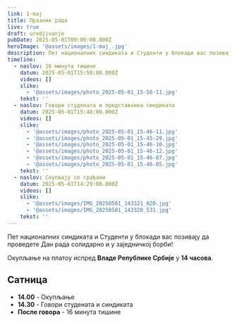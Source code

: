 ```yaml
---
link: 1-maj
title: Празник рада
live: true
draft: uredjivanje
pubDate: 2025-05-01T09:09:00.000Z
heroImage: '@assets/images/1-maj_.jpg'
description: Пет националних синдиката и Студенти у блокади вас позивају да проведете Дан рада солидарно и у заједничкој борби!
timeline:
  - naslov: 16 минута тишине
    datum: 2025-05-01T15:50:00.000Z
    videos: []
    slike:
      - '@assets/images/photo_2025-05-01_15-56-11.jpg'
    tekst: ''
  - naslov: Говори студената и представника синдиката
    datum: 2025-05-01T15:48:00.000Z
    videos: []
    slike:
      - '@assets/images/photo_2025-05-01_15-46-11.jpg'
      - '@assets/images/photo_2025-05-01_15-45-29.jpg'
      - '@assets/images/photo_2025-05-01_15-46-10.jpg'
      - '@assets/images/photo_2025-05-01_15-46-12.jpg'
      - '@assets/images/photo_2025-05-01_15-46-07.jpg'
      - '@assets/images/photo_2025-05-01_15-46-05.jpg'
    tekst: ''
  - naslov: Скупљају се грађани
    datum: 2025-05-01T14:29:00.000Z
    videos: []
    slike:
      - '@assets/images/IMG_20250501_143321_020.jpg'
      - '@assets/images/IMG_20250501_143320_531.jpg'
    tekst: ''
---
```

Пет националних синдиката и Студенти у блокади вас позивају да проведете Дан рада солидарно и у заједничкој борби!

Окупљање на платоу испред **Владе Републике Србије** у **14 часова**.

## Сатница

- **14.00** - Окупљање
- **14.30** - Говори студената и синдиката
- **После говора** - 16 минута тишине
